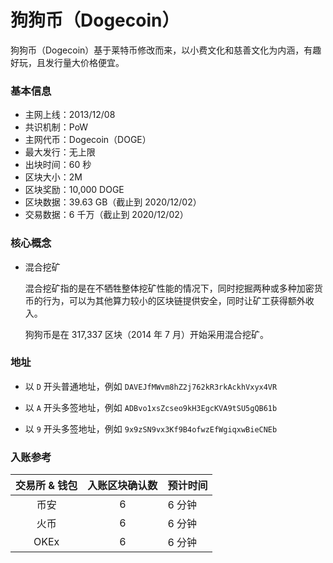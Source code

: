 # 狗狗币（Dogecoin）

狗狗币（Dogecoin）基于莱特币修改而来，以小费文化和慈善文化为内涵，有趣好玩，且发行量大价格便宜。

### 基本信息

- 主网上线：2013/12/08
- 共识机制：PoW
- 主网代币：Dogecoin（DOGE）
- 最大发行：无上限
- 出块时间：60 秒
- 区块大小：2M
- 区块奖励：10,000 DOGE
- 区块数据：39.63 GB（截止到 2020/12/02）
- 交易数据：6 千万（截止到 2020/12/02）

### 核心概念

- 混合挖矿

  混合挖矿指的是在不牺牲整体挖矿性能的情况下，同时挖掘两种或多种加密货币的行为，可以为其他算力较小的区块链提供安全，同时让矿工获得额外收入。
  
  狗狗币是在 317,337 区块（2014 年 7 月）开始采用混合挖矿。
  

### 地址

- 以 `D` 开头普通地址，例如 `DAVEJfMWvm8hZ2j762kR3rkAckhVxyx4VR`

- 以 `A` 开头多签地址，例如 `ADBvo1xsZcseo9kH3EgcKVA9tSU5gQB61b`

- 以 `9` 开头多签地址，例如 `9x9zSN9vx3Kf9B4ofwzEfWgiqxwBieCNEb`

### 入账参考

| 交易所 & 钱包 | 入账区块确认数 | 预计时间 |
| :-----: | :----: | :---- |
| 币安 | 6 | 6 分钟 |
| 火币 | 6 | 6 分钟 |
| OKEx | 6 | 6 分钟 |